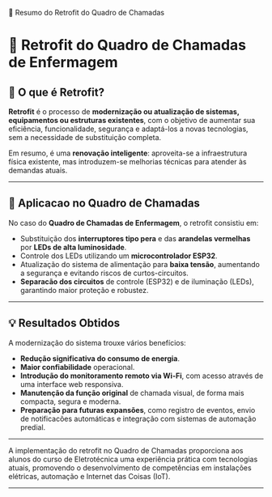 🔧 Resumo do Retrofit do Quadro de Chamadas

# 🔧 Retrofit do Quadro de Chamadas de Enfermagem

## 🔬 O que é Retrofit?

**Retrofit** é o processo de **modernização ou atualização de sistemas, equipamentos ou estruturas existentes**, com o objetivo de aumentar sua eficiência, funcionalidade, segurança e adaptá-los a novas tecnologias, sem a necessidade de substituição completa. 

Em resumo, é uma **renovação inteligente**: aproveita-se a infraestrutura física existente, mas introduzem-se melhorias técnicas para atender às demandas atuais.

---

## 🔧 Aplicacao no Quadro de Chamadas

No caso do **Quadro de Chamadas de Enfermagem**, o retrofit consistiu em:

- Substituição dos **interruptores tipo pera** e das **arandelas vermelhas** por **LEDs de alta luminosidade**.
- Controle dos LEDs utilizando um **microcontrolador ESP32**.
- Atualização do sistema de alimentação para **baixa tensão**, aumentando a segurança e evitando riscos de curtos-circuitos.
- **Separacão dos circuitos** de controle (ESP32) e de iluminação (LEDs), garantindo maior proteção e robustez.

---

## 💡 Resultados Obtidos

A modernização do sistema trouxe vários benefícios:

- **Redução significativa do consumo de energia**.
- **Maior confiabilidade** operacional.
- **Introdução do monitoramento remoto via Wi-Fi**, com acesso através de uma interface web responsiva.
- **Manutenção da função original** de chamada visual, de forma mais compacta, segura e moderna.
- **Preparação para futuras expansões**, como registro de eventos, envio de notificacões automáticas e integração com sistemas de automação predial.

---

A implementação do retrofit no Quadro de Chamadas proporciona aos alunos do curso de Eletrotécnica uma experiência prática com tecnologias atuais, promovendo o desenvolvimento de competências em instalações elétricas, automação e Internet das Coisas (IoT).

---